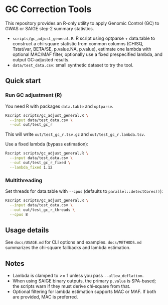 # GC Correction Tools

This repository provides an R-only utility to apply Genomic Control (GC) to GWAS or SAIGE step‑2 summary statistics.

- `scripts/gc_adjust_general.R`: R script using optparse + data.table to construct a chi‑square statistic from common columns (CHISQ, Tstat/var, BETA/SE, p.value.NA, p.value), estimate one lambda with optional MAC/MAF filter, optionally use a fixed prespecified lambda, and output GC‑adjusted results.
- `data/test_data.csv`: small synthetic dataset to try the tool.

## Quick start

### Run GC adjustment (R)

You need R with packages `data.table` and `optparse`.

```bash
Rscript scripts/gc_adjust_general.R \
  --input data/test_data.csv \
  --out out/test_gc_r
```

This will write `out/test_gc_r.tsv.gz` and `out/test_gc_r.lambda.tsv`.

Use a fixed lambda (bypass estimation):

```bash
Rscript scripts/gc_adjust_general.R \
  --input data/test_data.csv \
  --out out/test_gc_r_fixed \
  --lambda_fixed 1.12
```

### Multithreading

Set threads for data.table with `--cpus` (defaults to `parallel::detectCores()`):

```bash
Rscript scripts/gc_adjust_general.R \
  --input data/test_data.csv \
  --out out/test_gc_r_threads \
  --cpus 8
```

## Usage details

See `docs/USAGE.md` for CLI options and examples. `docs/METHODS.md` summarizes the chi‑square fallbacks and lambda estimation.

## Notes

- Lambda is clamped to >= 1 unless you pass `--allow_deflation`.
- When using SAIGE binary outputs, the primary `p.value` is SPA-based; the scripts warn if they must derive chi‑square from that.
- Optional filtering for lambda estimation supports MAC or MAF. If both are provided, MAC is preferred.
